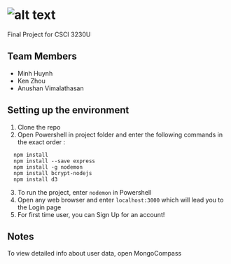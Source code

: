 ![alt text](https://github.com/QuangMinhHuynh/StockChamp/blob/master/public/images/logo.png)
===========
Final Project for CSCI 3230U

## Team Members
* Minh Huynh
* Ken Zhou
* Anushan Vimalathasan

## Setting up the environment
1. Clone the repo
2. Open Powershell in project folder and enter the following commands in the exact order : 
```
  npm install 
  npm install --save express
  npm install -g nodemon
  npm install bcrypt-nodejs
  npm install d3
```
3. To run the project, enter `nodemon` in Powershell
4. Open any web browser and enter `localhost:3000` which will lead you to the Login page
5. For first time user, you can Sign Up for an account!

## Notes
To view detailed info about user data, open MongoCompass
